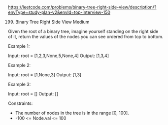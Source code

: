 https://leetcode.com/problems/binary-tree-right-side-view/description/?envType=study-plan-v2&envId=top-interview-150

199. Binary Tree Right Side View
Medium

Given the root of a binary tree, imagine yourself standing on the right
side of it, return the values of the nodes you can see ordered from top
to bottom.
 

Example 1:

Input: root = [1,2,3,None,5,None,4]
Output: [1,3,4]

Example 2:

Input: root = [1,None,3]
Output: [1,3]

Example 3:

Input: root = []
Output: []

 

Constraints:

* The number of nodes in the tree is in the range [0, 100].
* -100 <= Node.val <= 100

